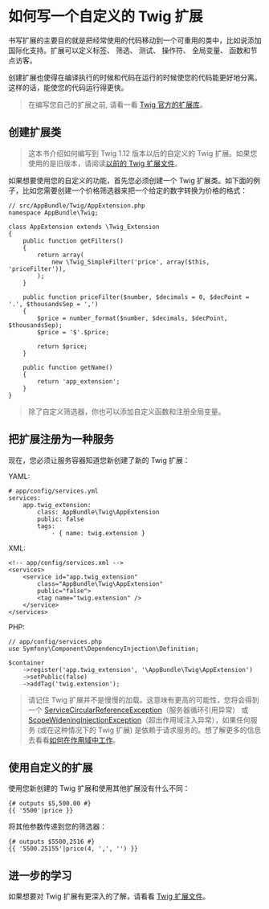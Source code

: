 # 如何写一个自定义的 Twig 扩展

书写扩展的主要目的就是把经常使用的代码移动到一个可重用的类中，比如说添加国际化支持。扩展可以定义标签、 筛选、 测试、 操作符、 全局变量、 函数和节点访客。

创建扩展也使得在编译执行的时候和代码在运行的时候使您的代码能更好地分离。这样的话，能使您的代码运行得更快。

> 在编写您自己的扩展之前, 请看一看 [Twig 官方的扩展库](https://github.com/twigphp/Twig-extensions)。

## 创建扩展类

> 这本书介绍如何编写到 Twig 1.12 版本以后的自定义的 Twig 扩展。如果您使用的是旧版本，请阅读[以前的 Twig 扩展文件](http://twig.sensiolabs.org/doc/advanced_legacy.html#creating-an-extension)。

如果想要使用您的自定义的功能，首先您必须创建一个 Twig 扩展类。如下面的例子，比如您需要创建一个价格筛选器来把一个给定的数字转换为价格的格式：

```
// src/AppBundle/Twig/AppExtension.php
namespace AppBundle\Twig;

class AppExtension extends \Twig_Extension
{
    public function getFilters()
    {
        return array(
            new \Twig_SimpleFilter('price', array($this, 'priceFilter')),
        );
    }

    public function priceFilter($number, $decimals = 0, $decPoint = '.', $thousandsSep = ',')
    {
        $price = number_format($number, $decimals, $decPoint, $thousandsSep);
        $price = '$'.$price;

        return $price;
    }

    public function getName()
    {
        return 'app_extension';
    }
}
```

> 除了自定义筛选器，你也可以添加自定义函数和注册全局变量。

## 把扩展注册为一种服务

现在，您必须让服务容器知道您新创建了新的 Twig 扩展：

YAML:

```
# app/config/services.yml
services:
    app.twig_extension:
        class: AppBundle\Twig\AppExtension
        public: false
        tags:
            - { name: twig.extension }
```

XML:

```
<!-- app/config/services.xml -->
<services>
    <service id="app.twig_extension"
        class="AppBundle\Twig\AppExtension"
        public="false">
        <tag name="twig.extension" />
    </service>
</services>
```

PHP:

```
// app/config/services.php
use Symfony\Component\DependencyInjection\Definition;

$container
    ->register('app.twig_extension', '\AppBundle\Twig\AppExtension')
    ->setPublic(false)
    ->addTag('twig.extension');
```

> 请记住 Twig 扩展并不是慢慢的加载。这意味有更高的可能性，您将会得到一个 [ServiceCircularReferenceException](http://api.symfony.com/2.7/Symfony/Component/DependencyInjection/Exception/ServiceCircularReferenceException.html)（服务器循环引用异常） 或 [ScopeWideningInjectionException](http://api.symfony.com/2.7/Symfony/Component/DependencyInjection/Exception/ScopeWideningInjectionException.html)（超出作用域注入异常），如果任何服务 (或在这种情况下的 Twig 扩展) 是依赖于请求服务的。想了解更多的信息去看看[如何在作用域中工作](http://symfony.com/doc/current/cookbook/service_container/scopes.html)。

## 使用自定义的扩展

使用您新创建的 Twig 扩展和使用其他扩展没有什么不同：

```
{# outputs $5,500.00 #}
{{ '5500'|price }}
```

将其他参数传递到您的筛选器：

```
{# outputs $5500,2516 #}
{{ '5500.25155'|price(4, ',', '') }}
```

## 进一步的学习

如果想要对 Twig 扩展有更深入的了解，请看看 [Twig 扩展文件](http://twig.sensiolabs.org/doc/advanced.html#creating-an-extension)。
